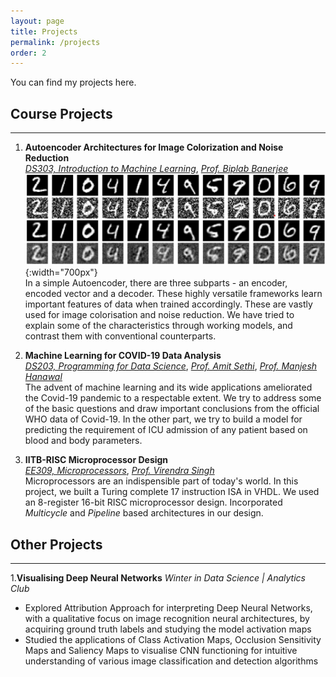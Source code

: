 ```yaml
---
layout: page
title: Projects
permalink: /projects
order: 2
---
```

You can find my projects here. 
<!-- Link to IITB RISC [project](pages/IITB_RISC.md) -->

## **Course Projects**
-----------------------------------------

1. **Autoencoder Architectures for Image Colorization and Noise Reduction**  
   [_DS303, Introduction to Machine Learning_](https://www.minds.iitb.ac.in/index.php/academics/minor-ai-ds?id=22), [_Prof. Biplab Banerjee_](https://biplab-banerjee.github.io/)  
 ![Autoencoder Noise Reduction](images/autoencoders.png){:width="700px"}    
  In a simple Autoencoder, there are three subparts - an encoder, encoded vector and a decoder. These highly versatile frameworks learn important features of data when trained accordingly. These are vastly used for image colorisation and noise reduction. We have tried to explain some of the characteristics through working models, and contrast them with conventional counterparts. 

2. **Machine Learning for COVID-19 Data Analysis**  
  [_DS203, Programming for Data Science_](https://www.minds.iitb.ac.in/index.php/academics/minor-ai-ds/2-uncategorised/20-ds-203), [_Prof. Amit Sethi_](https://www.ee.iitb.ac.in/~asethi/), [_Prof. Manjesh Hanawal_](https://www.ieor.iitb.ac.in/files/faculty/mhanawal/index.html)    
  The advent of machine learning and its wide applications ameliorated the Covid-19 pandemic to a respectable extent. We try to address some of the basic questions and draw important conclusions from the official WHO data of Covid-19. In the other part, we try to build a model for predicting the requirement of ICU admission of any patient based on blood and body parameters.  
 

3. **IITB-RISC Microprocessor Design**      
  [_EE309, Microprocessors_](https://www.ee.iitb.ac.in/web/academics/courses/EE309), [_Prof. Virendra Singh_](https://www.ee.iitb.ac.in/~viren/)  
 Microprocessors are an indispensible part of today's world. In this project, we built a Turing complete 17 instruction ISA in VHDL. We used an 8-register 16-bit RISC microprocessor design. Incorporated _Multicycle_ and _Pipeline_ based architectures in our design. 

## **Other Projects**
-----------------------------------------

1.**Visualising Deep Neural Networks**
  _Winter in Data Science | Analytics Club_
 * Explored Attribution Approach for interpreting Deep Neural Networks, with a qualitative focus on image recognition neural architectures, by acquiring ground truth labels and studying the model activation maps
 * Studied the applications of Class Activation Maps, Occlusion Sensitivity Maps and Saliency Maps to visualise CNN functioning for intuitive understanding of various image classification and detection algorithms
